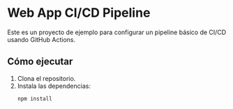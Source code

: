 # Web App CI/CD Pipeline

Este es un proyecto de ejemplo para configurar un pipeline básico de CI/CD usando GitHub Actions.

## Cómo ejecutar
1. Clona el repositorio.
2. Instala las dependencias:
   ```bash
   npm install
